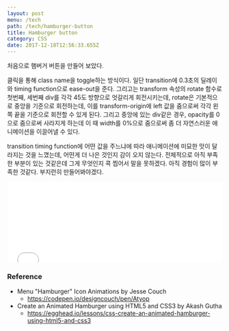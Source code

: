 ```yaml
---
layout: post
menu: /tech
path: /tech/hamburger-button
title: Hamburger button
category: CSS
date: 2017-12-18T12:56:33.655Z
---
```

처음으로 햄버거 버튼을 만들어 보았다.

클릭을 통해 class name을 toggle하는 방식이다. 일단 transition에 0.3초의 딜레이와 timing function으로 ease-out을 준다. 그리고는 transform 속성의 rotate 함수로 첫번째, 세번째 div를 각각 45도 방향으로 엇갈리게 회전시키는데, rotate은 기본적으로 중앙을 기준으로 회전하는데, 이를 transform-origin에 left 값을 줌으로써 각각 왼쪽 끝을 기준으로 회전할 수 있게 된다. 그리고 중앙에 있는 div같은 경우, opacity를 0으로 줌으로써 사라지게 하는데 이 때 width를 0%으로 줌으로써 좀 더 자연스러운 애니메이션을 이끌어낼 수 있다. 

transition timing function에 어떤 값을 주느냐에 따라 애니메이션에 미묘한 맛이 달라지는 것을 느꼈는데, 어떤게 더 나은 것인지 감이 오지 않는다. 전체적으로 아직 부족한 부분이 있는 것같은데 그게 무엇인지 콕 찝어서 말을 못하겠다. 아직 경험이 많이 부족한 것같다. 부지런히 만들어봐야겠다.

<iframe height='188' scrolling='no' title='Animated Hamburger' src='//codepen.io/syahn/embed/MrKENg/?height=178&theme-id=dark&default-tab=result,result&embed-version=2' frameborder='no' allowtransparency='true' allowfullscreen='true' style='width: 100%;'>See the Pen Animated Hamburger by Frank Ahn (@syahn) on CodePen.
</iframe>

### Reference

- Menu "Hamburger" Icon Animations by Jesse Couch
  - https://codepen.io/designcouch/pen/Atyop
- Create an Animated Hamburger using HTML5 and CSS3 by Akash Gutha
  - https://egghead.io/lessons/css-create-an-animated-hamburger-using-html5-and-css3
